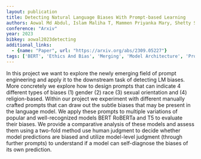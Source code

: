 ```yaml
---
layout: publication
title: Detecting Natural Language Biases With Prompt-based Learning
authors: Aowal Md Abdul, Islam Maliha T, Mammen Priyanka Mary, Shetty Sandesh
conference: "Arxiv"
year: 2023
bibkey: aowal2023detecting
additional_links:
  - {name: "Paper", url: "https://arxiv.org/abs/2309.05227"}
tags: ['BERT', 'Ethics And Bias', 'Merging', 'Model Architecture', 'Prompting']
---
```

In this project we want to explore the newly emerging field of prompt engineering and apply it to the downstream task of detecting LM biases. More concretely we explore how to design prompts that can indicate 4 different types of biases (1) gender (2) race (3) sexual orientation and (4) religion-based. Within our project we experiment with different manually crafted prompts that can draw out the subtle biases that may be present in the language model. We apply these prompts to multiple variations of popular and well-recognized models BERT RoBERTa and T5 to evaluate their biases. We provide a comparative analysis of these models and assess them using a two-fold method use human judgment to decide whether model predictions are biased and utilize model-level judgment (through further prompts) to understand if a model can self-diagnose the biases of its own prediction.
